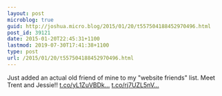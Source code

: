 ```yaml
---
layout: post
microblog: true
guid: http://joshua.micro.blog/2015/01/20/t557504188452970496.html
post_id: 39121
date: 2015-01-20T22:45:31+1100
lastmod: 2019-07-30T17:41:38+1100
type: post
url: /2015/01/20/t557504188452970496.html
---
```

Just added an actual old friend of mine to my "website friends" list.  Meet Trent and Jessie!! [t.co/yL1ZuVBDk...](http://t.co/yL1ZuVBDkj) [t.co/rj7UZL5nV...](http://t.co/rj7UZL5nVh)
